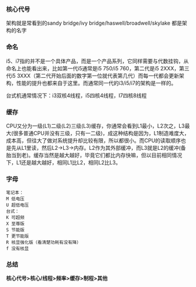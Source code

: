 ### 核心代号

架构就是常看到的sandy bridge/ivy bridge/haswell/broadwell/skylake 都是架构的名字

### 命名

 i5、i7指的并不是一个具体产品，而是一个产品系列，它同样需要与代数挂钩，从命名上也能看出来，比如第一代i5通常是i5 750/i5 760，第二代是i5 2XXX，第三代i5 3XXX（第二代开始后面的数字第一位就代表第几代）而每一代都会更新架构，性能的提升也都来自于这里。而通常同一代的i3/i5/i7的架构是一样的。

台式机通常情况下：i3双核4线程，i5四核4线程，I7四核8线程

### 缓存

CPU又分为一级(L1)二级(L2)三级(L3)缓存，你通常会看到L1最小，L2次之，L3最大(很多普通CPU并没有三级，只有一二级)，成这种结构是因为，L1制造难度大，成本高，但往大了做对系统提升却比较有限，所以都很小。而CPU的读取顺序也是先从L1里读，然后L2→L3→内存。L2作为其外部缓冲，而L3就是L2的缓冲(备胎当到老)。缓存当然是越大越好，毕竟它们都比内存快嘛，但以目前相同情况下，L1还是越大越好，相同L1比L2，相同L2比L3。

### 字母

```
笔记本：
M 低电压
U 超低电压
台式：
K 可超频
X 至尊版
S 节能版
T 更节能版
R 核显强化版（看清楚功耗有没有降）
f 没有核显
```

### 总结

**核心代号>核心/线程>频率>缓存>制程>其他**

